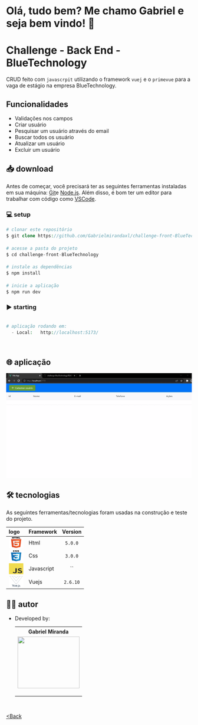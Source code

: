 # Olá, tudo bem? Me chamo Gabriel e seja bem vindo! 👋

# Challenge - Back End - BlueTechnology

CRUD feito com `javascrpit` utilizando o framework `vuej` e o `primevue` para a vaga de estágio na empresa BlueTechnology.


## Funcionalidades

- Validações nos campos
- Criar usuário
- Pesquisar um usuário através do email
- Buscar todos os usuário
- Atualizar um usuário
- Excluir um usuário


## 📥 download

Antes de começar, você precisará ter as seguintes ferramentas instaladas em sua máquina:
[Git](https://git-scm.com)e [Node.js](https://nodejs.org/en/).
Além disso, é bom ter um editor para trabalhar com código como [VSCode](https://code.visualstudio.com/).

### 💻 setup

```php
# clonar este repositório
$ git clone https://github.com/Gabrielmirandaxl/challenge-front-BlueTechnology

# acesse a pasta do projeto
$ cd challenge-front-BlueTechnology

# instale as dependências
$ npm install

# inicie a aplicação
$ npm run dev

```

### ▶ starting
```php

# aplicação rodando em:
  - Local:   http://localhost:5173/ 
```


<br>

## 🌐 aplicação
<img width="900" heigth="900"  src="https://github.com/Gabrielmirandaxl/gif/blob/main/2023-01-14%2021-46-26.gif">

<br>

## 🛠 tecnologias

As seguintes ferramentas/tecnologias foram usadas na construção e teste do projeto.
<br>

| logo               | Framework                  | Version      |
| :----------------- | :------------------------- | :----------: |
| <img align="center" alt="vue" height="30" width="40" src="https://github.com/devicons/devicon/blob/master/icons/html5/html5-original-wordmark.svg">| Html  |  `5.0.0`       |
| <img align="center" alt="vue" height="30" width="40" src="https://github.com/devicons/devicon/blob/master/icons/css3/css3-original-wordmark.svg">| Css  |  `3.0.0`       |
| <img align="center" alt="js" height="30" width="40" src="https://github.com/devicons/devicon/blob/master/icons/javascript/javascript-original.svg"> | Javascript |  ``      |
| <img align="center" alt="vuejs" height="30" width="40" src="https://github.com/devicons/devicon/blob/master/icons/vuejs/vuejs-line-wordmark.svg"> | Vuejs   |  `2.6.10`       |


              
## ✍🏼 autor


<div align=left>

- <table>
 <p>  Developed by:</p>
  <tr align=center>
    <th><strong> Gabriel Miranda </strong></th>
  </tr>
   <td>
      <a href="https://github.com/Gabrielmirandaxl">
        <img width="168" height="140" src="https://user-images.githubusercontent.com/82064724/179410818-bc9e953b-83b1-4f23-9d05-ad702abf0f29.png" > <p align="left">
</p></a>
    </td>

</table>
</div>

<div align=left>

<br>

	
 [<Back](#olá-tudo-bem-me-chamo-gabriel-e-seja-bem-vindo-)


